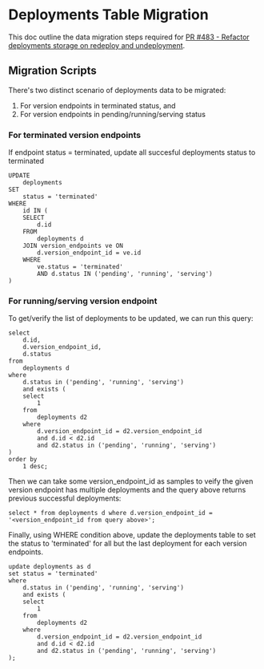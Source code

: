 # Deployments Table Migration

This doc outline the data migration steps required for [PR #483 - Refactor deployments storage on redeploy and undeployment](https://github.com/caraml-dev/merlin/pull/483).

## Migration Scripts

There's two distinct scenario of deployments data to be migrated:

1. For version endpoints in terminated status, and
2. For version endpoints in pending/running/serving status

### For terminated version endpoints

If endpoint status = terminated, update all succesful deployments status to terminated

```
UPDATE
	deployments
SET
	status = 'terminated'
WHERE
	id IN (
	SELECT
		d.id
	FROM
		deployments d
	JOIN version_endpoints ve ON
		d.version_endpoint_id = ve.id
	WHERE
		ve.status = 'terminated'
		AND d.status IN ('pending', 'running', 'serving')
)
```

### For running/serving version endpoint

To get/verify the list of deployments to be updated, we can run this query:

```
select
	d.id,
	d.version_endpoint_id,
	d.status
from
	deployments d
where
	d.status in ('pending', 'running', 'serving')
	and exists (
	select
		1
	from
		deployments d2
	where
		d.version_endpoint_id = d2.version_endpoint_id
		and d.id < d2.id
		and d2.status in ('pending', 'running', 'serving')
)
order by
	1 desc;
```

Then we can take some version_endpoint_id as samples to veify the given version endpoint has multiple deployments and the query above returns previous successful deployments:

```
select * from deployments d where d.version_endpoint_id = '<version_endpoint_id from query above>';
```

Finally, using WHERE condition above, update the deployments table to set the status to 'terminated' for all but the last deployment for each version endpoints.

```
update deployments as d
set status = 'terminated'
where
	d.status in ('pending', 'running', 'serving')
	and exists (
	select
		1
	from
		deployments d2
	where
		d.version_endpoint_id = d2.version_endpoint_id
		and d.id < d2.id
		and d2.status in ('pending', 'running', 'serving')
);
```
